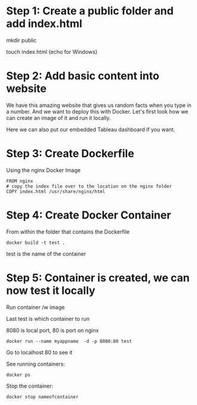 # Step 1: Create a public folder and add index.html

mkdir public

touch index.html (echo for Windows)

# Step 2: Add basic content into website

We have this amazing website that gives us random facts when you type in a number. And we want to deploy this with Docker. Let's first look how we can create an image of it and run it locally.

Here we can also put our embedded Tableau dashboard if you want.

# Step 3: Create Dockerfile

Using the nginx Docker Image

```
FROM nginx
# copy the index file over to the location on the nginx folder
COPY index.html /usr/share/nginx/html
```

# Step 4: Create Docker Container

From within the folder that contains the Dockerfile

```
docker build -t test .
```

test is the name of the container

# Step 5: Container is created, we can now test it locally

Run container /w image

Last test is which container to run

8080 is local port, 80 is port on nginx

```
docker run --name myappname  -d -p 8080:80 test
```

Go to localhost 80 to see it

See running containers:

```
docker ps
```

Stop the container:

```
docker stop nameofcontainer
```
